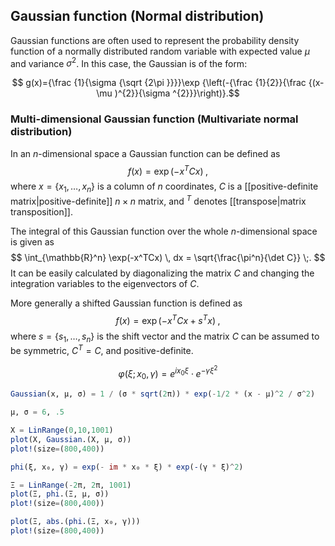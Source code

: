 ## Gaussian function (Normal distribution)

Gaussian functions are often used to represent the probability density function of a normally distributed random variable with expected value $\mu$ and variance $\sigma^2$. In this case, the Gaussian is of the form:

$$ g(x)={\frac {1}{\sigma {\sqrt {2\pi }}}}\exp {\left(-{\frac {1}{2}}{\frac {(x-\mu )^{2}}{\sigma ^{2}}}\right)}.$$

### Multi-dimensional Gaussian function (Multivariate normal distribution)

In an $n$-dimensional space a Gaussian function can be defined as
$$
f(x) = \exp(-x^TCx) \;,
$$
where $x=\{x_1,\dots,x_n\}$ is a column of $n$ coordinates, $C$ is a [[positive-definite matrix|positive-definite]] $n\times n$ matrix, and ${}^T$ denotes [[transpose|matrix transposition]].

The integral of this Gaussian function over the whole $n$-dimensional space is given as
$$
\int_{\mathbb{R}^n} \exp(-x^TCx) \, dx = \sqrt{\frac{\pi^n}{\det C}} \;.
$$
It can be easily calculated by diagonalizing the matrix $C$ and changing the integration variables to the eigenvectors of  $C$.

More generally a shifted Gaussian function is defined as
$$
f(x) = \exp(-x^TCx+s^Tx) \;,
$$
where $s=\{s_1,\dots,s_n\}$ is the shift vector and the matrix $C$ can be assumed to be symmetric, $C^T=C$, and positive-definite.


$$ \varphi(\xi; x_0, \gamma) =  e^{i x_0 \xi} \cdot e^{- \gamma \xi^2}$$


```julia
Gaussian(x, μ, σ) = 1 / (σ * sqrt(2π)) * exp(-1/2 * (x - μ)^2 / σ^2)

μ, σ = 6, .5

X = LinRange(0,10,1001)
plot(X, Gaussian.(X, μ, σ))
plot!(size=(800,400))
```

```julia
phi(ξ, x₀, γ) = exp(- im * x₀ * ξ) * exp(-(γ * ξ)^2)

Ξ = LinRange(-2π, 2π, 1001)
plot(Ξ, phi.(Ξ, μ, σ))
plot!(size=(800,400))
```

```julia
plot(Ξ, abs.(phi.(Ξ, x₀, γ)))
plot!(size=(800,400))
```

